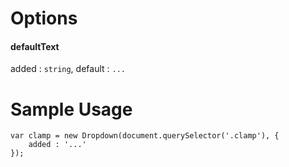 # Options

#### defaultText

added : `string`, default : `...`

# Sample Usage

```
var clamp = new Dropdown(document.querySelector('.clamp'), {
	added : '...'
});
```